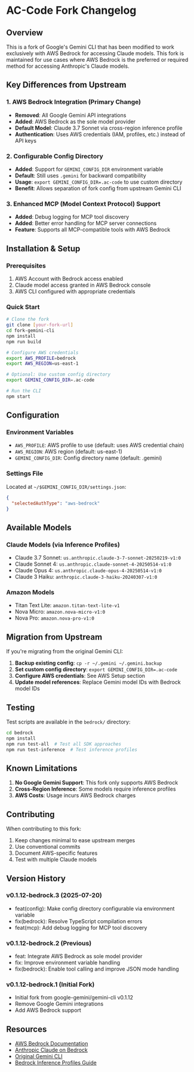 # AC-Code Fork Changelog

## Overview

This is a fork of Google's Gemini CLI that has been modified to work exclusively with AWS Bedrock for accessing Claude models. This fork is maintained for use cases where AWS Bedrock is the preferred or required method for accessing Anthropic's Claude models.

## Key Differences from Upstream

### 1. AWS Bedrock Integration (Primary Change)
- **Removed**: All Google Gemini API integrations
- **Added**: AWS Bedrock as the sole model provider
- **Default Model**: Claude 3.7 Sonnet via cross-region inference profile
- **Authentication**: Uses AWS credentials (IAM, profiles, etc.) instead of API keys

### 2. Configurable Config Directory
- **Added**: Support for `GEMINI_CONFIG_DIR` environment variable
- **Default**: Still uses `.gemini` for backward compatibility
- **Usage**: `export GEMINI_CONFIG_DIR=.ac-code` to use custom directory
- **Benefit**: Allows separation of fork config from upstream Gemini CLI

### 3. Enhanced MCP (Model Context Protocol) Support
- **Added**: Debug logging for MCP tool discovery
- **Added**: Better error handling for MCP server connections
- **Feature**: Supports all MCP-compatible tools with AWS Bedrock

## Installation & Setup

### Prerequisites
1. AWS Account with Bedrock access enabled
2. Claude model access granted in AWS Bedrock console
3. AWS CLI configured with appropriate credentials

### Quick Start
```bash
# Clone the fork
git clone [your-fork-url]
cd fork-gemini-cli
npm install
npm run build

# Configure AWS credentials
export AWS_PROFILE=bedrock
export AWS_REGION=us-east-1

# Optional: Use custom config directory
export GEMINI_CONFIG_DIR=.ac-code

# Run the CLI
npm start
```

## Configuration

### Environment Variables
- `AWS_PROFILE`: AWS profile to use (default: uses AWS credential chain)
- `AWS_REGION`: AWS region (default: us-east-1)
- `GEMINI_CONFIG_DIR`: Config directory name (default: .gemini)

### Settings File
Located at `~/$GEMINI_CONFIG_DIR/settings.json`:
```json
{
  "selectedAuthType": "aws-bedrock"
}
```

## Available Models

### Claude Models (via Inference Profiles)
- Claude 3.7 Sonnet: `us.anthropic.claude-3-7-sonnet-20250219-v1:0`
- Claude Sonnet 4: `us.anthropic.claude-sonnet-4-20250514-v1:0`
- Claude Opus 4: `us.anthropic.claude-opus-4-20250514-v1:0`
- Claude 3 Haiku: `anthropic.claude-3-haiku-20240307-v1:0`

### Amazon Models
- Titan Text Lite: `amazon.titan-text-lite-v1`
- Nova Micro: `amazon.nova-micro-v1:0`
- Nova Pro: `amazon.nova-pro-v1:0`

## Migration from Upstream

If you're migrating from the original Gemini CLI:

1. **Backup existing config**: `cp -r ~/.gemini ~/.gemini.backup`
2. **Set custom config directory**: `export GEMINI_CONFIG_DIR=.ac-code`
3. **Configure AWS credentials**: See AWS Setup section
4. **Update model references**: Replace Gemini model IDs with Bedrock model IDs

## Testing

Test scripts are available in the `bedrock/` directory:
```bash
cd bedrock
npm install
npm run test-all  # Test all SDK approaches
npm run test-inference  # Test inference profiles
```

## Known Limitations

1. **No Google Gemini Support**: This fork only supports AWS Bedrock
2. **Cross-Region Inference**: Some models require inference profiles
3. **AWS Costs**: Usage incurs AWS Bedrock charges

## Contributing

When contributing to this fork:
1. Keep changes minimal to ease upstream merges
2. Use conventional commits
3. Document AWS-specific features
4. Test with multiple Claude models

## Version History

### v0.1.12-bedrock.3 (2025-07-20)
- feat(config): Make config directory configurable via environment variable
- fix(bedrock): Resolve TypeScript compilation errors
- feat(mcp): Add debug logging for MCP tool discovery

### v0.1.12-bedrock.2 (Previous)
- feat: Integrate AWS Bedrock as sole model provider
- fix: Improve environment variable handling
- fix(bedrock): Enable tool calling and improve JSON mode handling

### v0.1.12-bedrock.1 (Initial Fork)
- Initial fork from google-gemini/gemini-cli v0.1.12
- Remove Google Gemini integrations
- Add AWS Bedrock support

## Resources

- [AWS Bedrock Documentation](https://docs.aws.amazon.com/bedrock/)
- [Anthropic Claude on Bedrock](https://docs.anthropic.com/en/api/claude-on-amazon-bedrock)
- [Original Gemini CLI](https://github.com/google-gemini/gemini-cli)
- [Bedrock Inference Profiles Guide](./bedrock/INFERENCE_PROFILES.md)